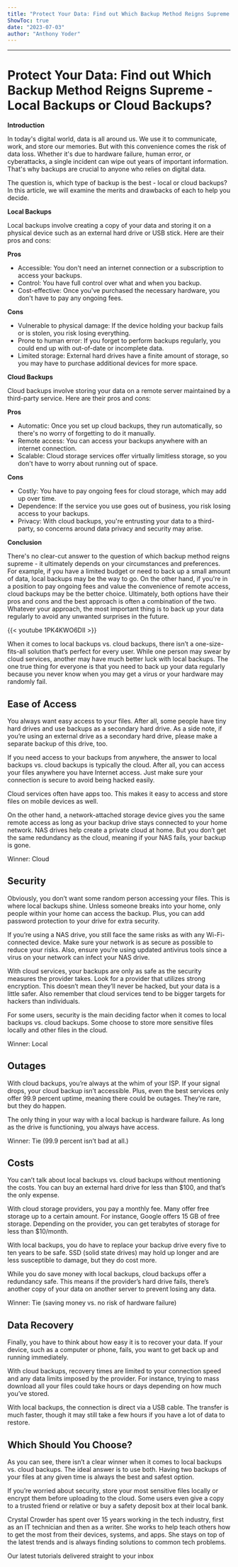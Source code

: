 ```yaml
---
title: "Protect Your Data: Find out Which Backup Method Reigns Supreme - Local Backups or Cloud Backups?"
ShowToc: true 
date: "2023-07-03"
author: "Anthony Yoder"
---
```

*****
# Protect Your Data: Find out Which Backup Method Reigns Supreme - Local Backups or Cloud Backups?

**Introduction**

In today's digital world, data is all around us. We use it to communicate, work, and store our memories. But with this convenience comes the risk of data loss. Whether it's due to hardware failure, human error, or cyberattacks, a single incident can wipe out years of important information. That's why backups are crucial to anyone who relies on digital data.

The question is, which type of backup is the best - local or cloud backups? In this article, we will examine the merits and drawbacks of each to help you decide.

**Local Backups**

Local backups involve creating a copy of your data and storing it on a physical device such as an external hard drive or USB stick. Here are their pros and cons:

**Pros**

- Accessible: You don't need an internet connection or a subscription to access your backups.
- Control: You have full control over what and when you backup.
- Cost-effective: Once you've purchased the necessary hardware, you don't have to pay any ongoing fees.

**Cons**

- Vulnerable to physical damage: If the device holding your backup fails or is stolen, you risk losing everything.
- Prone to human error: If you forget to perform backups regularly, you could end up with out-of-date or incomplete data.
- Limited storage: External hard drives have a finite amount of storage, so you may have to purchase additional devices for more space.

**Cloud Backups**

Cloud backups involve storing your data on a remote server maintained by a third-party service. Here are their pros and cons:

**Pros**

- Automatic: Once you set up cloud backups, they run automatically, so there's no worry of forgetting to do it manually.
- Remote access: You can access your backups anywhere with an internet connection.
- Scalable: Cloud storage services offer virtually limitless storage, so you don't have to worry about running out of space.

**Cons**

- Costly: You have to pay ongoing fees for cloud storage, which may add up over time.
- Dependence: If the service you use goes out of business, you risk losing access to your backups.
- Privacy: With cloud backups, you're entrusting your data to a third-party, so concerns around data privacy and security may arise.

**Conclusion**

There's no clear-cut answer to the question of which backup method reigns supreme - it ultimately depends on your circumstances and preferences. For example, if you have a limited budget or need to back up a small amount of data, local backups may be the way to go. On the other hand, if you're in a position to pay ongoing fees and value the convenience of remote access, cloud backups may be the better choice. Ultimately, both options have their pros and cons and the best approach is often a combination of the two. Whatever your approach, the most important thing is to back up your data regularly to avoid any unwanted surprises in the future.

{{< youtube 1PK4KWO6DII >}} 



When it comes to local backups vs. cloud backups, there isn’t a one-size-fits-all solution that’s perfect for every user. While one person may swear by cloud services, another may have much better luck with local backups. The one true thing for everyone is that you need to back up your data regularly because you never know when you may get a virus or your hardware may randomly fail.
 
## Ease of Access
 
You always want easy access to your files. After all, some people have tiny hard drives and use backups as a secondary hard drive. As a side note, if you’re using an external drive as a secondary hard drive, please make a separate backup of this drive, too. 
 
If you need access to your backups from anywhere, the answer to local backups vs. cloud backups is typically the cloud. After all, you can access your files anywhere you have Internet access. Just make sure your connection is secure to avoid being hacked easily.
 
Cloud services often have apps too. This makes it easy to access and store files on mobile devices as well.
 
On the other hand, a network-attached storage device gives you the same remote access as long as your backup drive stays connected to your home network. NAS drives help create a private cloud at home. But you don’t get the same redundancy as the cloud, meaning if your NAS fails, your backup is gone.
 
Winner: Cloud
 
## Security
 
Obviously, you don’t want some random person accessing your files. This is where local backups shine. Unless someone breaks into your home, only people within your home can access the backup. Plus, you can add password protection to your drive for extra security. 
 
If you’re using a NAS drive, you still face the same risks as with any Wi-Fi-connected device. Make sure your network is as secure as possible to reduce your risks. Also, ensure you’re using updated antivirus tools since a virus on your network can infect your NAS drive.
 
With cloud services, your backups are only as safe as the security measures the provider takes. Look for a provider that utilizes strong encryption. This doesn’t mean they’ll never be hacked, but your data is a little safer. Also remember that cloud services tend to be bigger targets for hackers than individuals.
 
For some users, security is the main deciding factor when it comes to local backups vs. cloud backups. Some choose to store more sensitive files locally and other files in the cloud.
 
Winner: Local
 
## Outages
 
With cloud backups, you’re always at the whim of your ISP. If your signal drops, your cloud backup isn’t accessible. Plus, even the best services only offer 99.9 percent uptime, meaning there could be outages. They’re rare, but they do happen. 
 
The only thing in your way with a local backup is hardware failure. As long as the drive is functioning, you always have access. 
 
Winner: Tie (99.9 percent isn’t bad at all.)
 
## Costs
 
You can’t talk about local backups vs. cloud backups without mentioning the costs. You can buy an external hard drive for less than $100, and that’s the only expense. 
 
With cloud storage providers, you pay a monthly fee. Many offer free storage up to a certain amount. For instance, Google offers 15 GB of free storage. Depending on the provider, you can get terabytes of storage for less than $10/month. 
 
With local backups, you do have to replace your backup drive every five to ten years to be safe. SSD (solid state drives) may hold up longer and are less susceptible to damage, but they do cost more. 
 
While you do save money with local backups, cloud backups offer a redundancy safe. This means if the provider’s hard drive fails, there’s another copy of your data on another server to prevent losing any data.
 
Winner: Tie (saving money vs. no risk of hardware failure)
 
## Data Recovery
 
Finally, you have to think about how easy it is to recover your data. If your device, such as a computer or phone, fails, you want to get back up and running immediately. 
 
With cloud backups, recovery times are limited to your connection speed and any data limits imposed by the provider. For instance, trying to mass download all your files could take hours or days depending on how much you’ve stored.
 
With local backups, the connection is direct via a USB cable. The transfer is much faster, though it may still take a few hours if you have a lot of data to restore. 
 
## Which Should You Choose?
 
As you can see, there isn’t a clear winner when it comes to local backups vs. cloud backups. The ideal answer is to use both. Having two backups of your files at any given time is always the best and safest option. 
 
If you’re worried about security, store your most sensitive files locally or encrypt them before uploading to the cloud. Some users even give a copy to a trusted friend or relative or buy a safety deposit box at their local bank. 
 
Crystal Crowder has spent over 15 years working in the tech industry, first as an IT technician and then as a writer.  She works to help teach others how to get the most from their devices, systems, and apps. She stays on top of the latest trends and is always finding solutions to common tech problems.
 
Our latest tutorials delivered straight to your inbox



